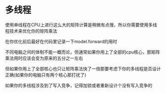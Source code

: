 # 多线程
使用单线程在CPU上进行这么大的矩阵计算是稍微有点慢，所以你需要使用多线程技术来优化你的矩阵乘法

在你优化前后最好在代码里记录一下model.forward的用时

不同电脑之间的体制不能一概而论，但通常如果你用上了全部的cpu核心，那矩阵乘法用时应该会变为原来的五分之一左右

但如果你用上了全部核心也只让矩阵乘法快了一倍那要考虑下你的多线程是否设计正确(如果你的电脑只有两个核心那打扰了)

如果你的多线程涉及到了写入竞争，记得加锁或者重新设计个没有写入竞争的